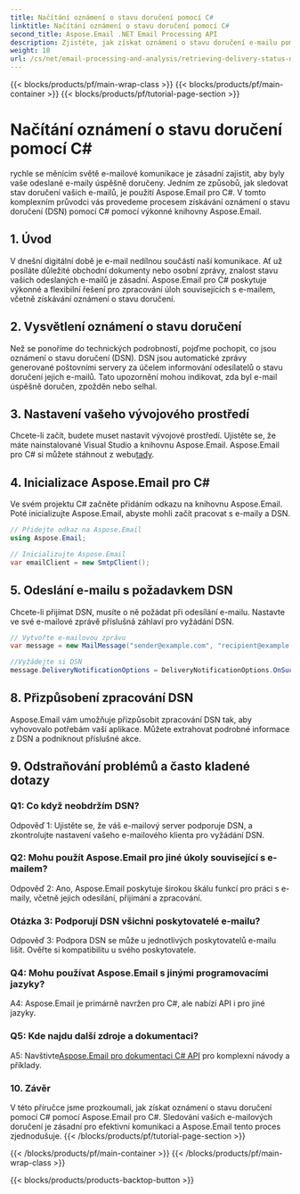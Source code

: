 ```yaml
---
title: Načítání oznámení o stavu doručení pomocí C#
linktitle: Načítání oznámení o stavu doručení pomocí C#
second_title: Aspose.Email .NET Email Processing API
description: Zjistěte, jak získat oznámení o stavu doručení e-mailu pomocí C# a Aspose.Email pro .NET.
weight: 18
url: /cs/net/email-processing-and-analysis/retrieving-delivery-status-notifications-with-csharp/
---
```


{{< blocks/products/pf/main-wrap-class >}}
{{< blocks/products/pf/main-container >}}
{{< blocks/products/pf/tutorial-page-section >}}

# Načítání oznámení o stavu doručení pomocí C#


rychle se měnícím světě e-mailové komunikace je zásadní zajistit, aby byly vaše odeslané e-maily úspěšně doručeny. Jedním ze způsobů, jak sledovat stav doručení vašich e-mailů, je použití Aspose.Email pro C#. V tomto komplexním průvodci vás provedeme procesem získávání oznámení o stavu doručení (DSN) pomocí C# pomocí výkonné knihovny Aspose.Email.

## 1. Úvod

V dnešní digitální době je e-mail nedílnou součástí naší komunikace. Ať už posíláte důležité obchodní dokumenty nebo osobní zprávy, znalost stavu vašich odeslaných e-mailů je zásadní. Aspose.Email pro C# poskytuje výkonné a flexibilní řešení pro zpracování úloh souvisejících s e-mailem, včetně získávání oznámení o stavu doručení.

## 2. Vysvětlení oznámení o stavu doručení

Než se ponoříme do technických podrobností, pojďme pochopit, co jsou oznámení o stavu doručení (DSN). DSN jsou automatické zprávy generované poštovními servery za účelem informování odesílatelů o stavu doručení jejich e-mailů. Tato upozornění mohou indikovat, zda byl e-mail úspěšně doručen, zpožděn nebo selhal.

## 3. Nastavení vašeho vývojového prostředí

 Chcete-li začít, budete muset nastavit vývojové prostředí. Ujistěte se, že máte nainstalované Visual Studio a knihovnu Aspose.Email. Aspose.Email pro C# si můžete stáhnout z webu[tady](https://www.aspose.com/downloads/email/net).

## 4. Inicializace Aspose.Email pro C#

Ve svém projektu C# začněte přidáním odkazu na knihovnu Aspose.Email. Poté inicializujte Aspose.Email, abyste mohli začít pracovat s e-maily a DSN.

```csharp
// Přidejte odkaz na Aspose.Email
using Aspose.Email;

// Inicializujte Aspose.Email
var emailClient = new SmtpClient();
```

## 5. Odeslání e-mailu s požadavkem DSN

Chcete-li přijímat DSN, musíte o ně požádat při odesílání e-mailu. Nastavte ve své e-mailové zprávě příslušná záhlaví pro vyžádání DSN.

```csharp
// Vytvořte e-mailovou zprávu
var message = new MailMessage("sender@example.com", "recipient@example.com", "Subject", "Body");

//Vyžádejte si DSN
message.DeliveryNotificationOptions = DeliveryNotificationOptions.OnSuccess | DeliveryNotificationOptions.OnFailure;
```


## 8. Přizpůsobení zpracování DSN

Aspose.Email vám umožňuje přizpůsobit zpracování DSN tak, aby vyhovovalo potřebám vaší aplikace. Můžete extrahovat podrobné informace z DSN a podniknout příslušné akce.

## 9. Odstraňování problémů a často kladené dotazy

### Q1: Co když neobdržím DSN?
Odpověď 1: Ujistěte se, že váš e-mailový server podporuje DSN, a zkontrolujte nastavení vašeho e-mailového klienta pro vyžádání DSN.

### Q2: Mohu použít Aspose.Email pro jiné úkoly související s e-mailem?
Odpověď 2: Ano, Aspose.Email poskytuje širokou škálu funkcí pro práci s e-maily, včetně jejich odesílání, přijímání a zpracování.

### Otázka 3: Podporují DSN všichni poskytovatelé e-mailu?
Odpověď 3: Podpora DSN se může u jednotlivých poskytovatelů e-mailu lišit. Ověřte si kompatibilitu u svého poskytovatele.

### Q4: Mohu používat Aspose.Email s jinými programovacími jazyky?
A4: Aspose.Email je primárně navržen pro C#, ale nabízí API i pro jiné jazyky.

### Q5: Kde najdu další zdroje a dokumentaci?
 A5: Navštivte[Aspose.Email pro dokumentaci C# API](https://reference.aspose.com/email/net/) pro komplexní návody a příklady.

### 10. Závěr

V této příručce jsme prozkoumali, jak získat oznámení o stavu doručení pomocí C# pomocí Aspose.Email pro C#. Sledování vašich e-mailových doručení je zásadní pro efektivní komunikaci a Aspose.Email tento proces zjednodušuje.
{{< /blocks/products/pf/tutorial-page-section >}}

{{< /blocks/products/pf/main-container >}}
{{< /blocks/products/pf/main-wrap-class >}}

{{< blocks/products/products-backtop-button >}}
